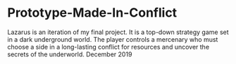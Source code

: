 # Prototype-Made-In-Conflict
Lazarus is an iteration of my final project. It is a top-down strategy game set in a dark underground world. The player controls a mercenary who must choose a side in a long-lasting conflict for resources and uncover the secrets of the underworld. December 2019
